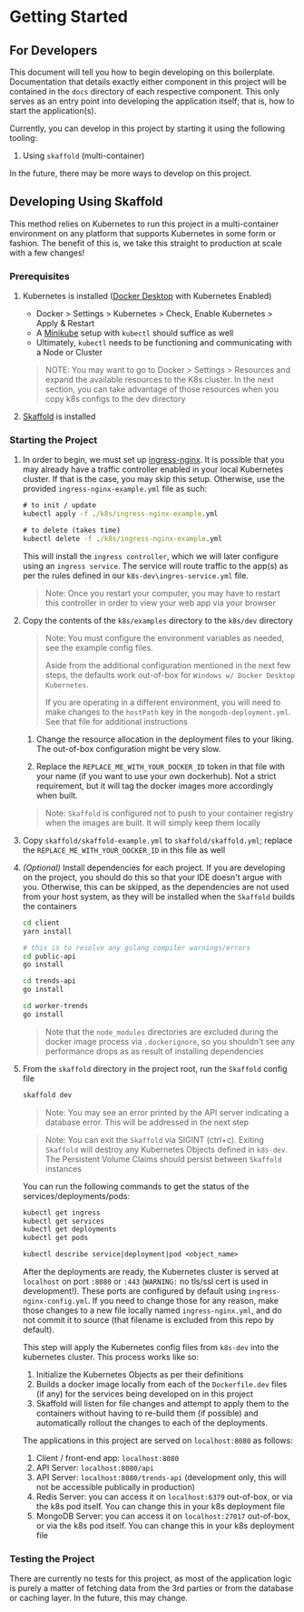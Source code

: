 # Getting Started
## For Developers

This document will tell you how to begin developing on this boilerplate.
Documentation that details exactly either component in this project will be 
contained in the `docs` directory of each respective component. This only
serves as an entry point into developing the application itself; that is,
how to start the application(s).

Currently, you can develop in this project by starting it using the
following tooling:

1. Using `skaffold` (multi-container)

In the future, there may be more ways to develop on this project.

## Developing Using Skaffold

This method relies on Kubernetes to run this project in a multi-container
environment on any platform that supports Kubernetes in some form or fashion. The benefit of this is, we take this straight to production at
scale with a few changes!

### Prerequisites

1. Kubernetes is installed ([Docker Desktop](https://www.docker.com/products/docker-desktop) with Kubernetes Enabled)

    - Docker > Settings > Kubernetes > Check, Enable Kubernetes > Apply & Restart
    - A [Minikube](https://kubernetes.io/docs/tasks/tools/install-minikube/) setup with `kubectl` should suffice as well
    - Ultimately, `kubectl` needs to be functioning and communicating with a Node or Cluster
  
    > NOTE: You may want to go to Docker > Settings > Resources and expand the
    available resources to the K8s cluster. In the next section, you can
    take advantage of those resources when you copy k8s configs to the
    dev directory

2. [Skaffold](https://skaffold.dev/) is installed

### Starting the Project

1. In order to begin, we must set up [ingress-nginx](https://kubernetes.github.io/ingress-nginx/).
It is possible that you may already have a traffic controller enabled in your local Kubernetes cluster.
If that is the case, you may skip this setup. Otherwise, use the provided `ingress-nginx-example.yml`
file as such:

    ```cmd
    # to init / update
    kubectl apply -f ./k8s/ingress-nginx-example.yml

    # to delete (takes time)
    kubectl delete -f ./k8s/ingress-nginx-example.yml
    ```

    This will install the `ingress controller`, which we will later configure
    using an `ingress service`. The service will route traffic to the app(s)
    as per the rules defined in our `k8s-dev\ingres-service.yml` file.

    > Note: Once you restart your computer, you may have to restart this
    controller in order to view your web app via your browser

1. Copy the contents of the `k8s/examples` directory to the `k8s/dev` directory

    > Note: You must configure the environment variables as needed, see the example
    > config files.
    > 
    > Aside from the additional configuration mentioned in the next few steps, the
    > defaults work out-of-box for `Windows w/ Docker Desktop Kubernetes`.
    > 
    > If you are operating in a different environment, you will need to make
    > changes to the `hostPath` key in the `mongodb-deployment.yml`. See that file
    > for additional instructions

    1. Change the resource allocation in the deployment files to your liking.
    The out-of-box configuration might be very slow.

    1. Replace the `REPLACE_ME_WITH_YOUR_DOCKER_ID` token in that file with
    your name (if you want to use your own dockerhub). Not a strict requirement,
    but it will tag the docker images more accordingly when built. 
    
    > Note: `Skaffold` is configured not to push to your container registry when the
    > images are built. It will simply keep them locally

2. Copy `skaffold/skaffold-example.yml` to `skaffold/skaffold.yml`; replace the
`REPLACE_ME_WITH_YOUR_DOCKER_ID` in this file as well

1. *(Optional)* Install dependencies for each project. If you are developing on the
   project, you should do this so that your IDE doesn't argue with you. Otherwise,
   this can be skipped, as the dependencies are not used from your host system, as they
   will be installed when the `Skaffold` builds the containers

    ```sh
    cd client
    yarn install

    # this is to resolve any golang compiler warnings/errors
    cd public-api
    go install

    cd trends-api
    go install

    cd worker-trends
    go install
    ```

    > Note that the `node_modules` directories are excluded during
    the docker image process via `.dockerignore`, so you shouldn't see any
    performance drops as as result of installing dependencies

3. From the `skaffold` directory in the project root, run the `Skaffold` config
file

    ```cmd
    skaffold dev
    ```

    > Note: You may see an error printed by the API server indicating a database error. This will be addressed in the next step

    > Note: You can exit the `Skaffold` via SIGINT (ctrl+c). Exiting `Skaffold`
    will destroy any Kubernetes Objects defined in `k8s-dev`. The Persistent
    Volume Claims should persist between `Skaffold` instances

    You can run the following commands to get the status of the
    services/deployments/pods:

    ```cmd
    kubectl get ingress
    kubectl get services
    kubectl get deployments
    kubectl get pods

    kubectl describe service|deployment|pod <object_name>
    ```

    After the deployments are ready, the Kubernetes cluster is served at `localhost` on port `:8080` or `:443` (`WARNING:` no tls/ssl cert is used in development!). These ports are configured by default using `ingress-nginx-config.yml`. If you need to change those for any reason, make those changes to a new file locally named `ingress-nginx.yml`, and do not commit it to source (that filename is excluded from this repo by default).

    This step will apply the Kubernetes config files from `k8s-dev` into the
    kubernetes cluster. This process works like so:

    1. Initialize the Kubernetes Objects as per their definitions
    1. Builds a docker image locally from each of the `Dockerfile.dev` files (if any) for the services being developed on in this project
    1. Skaffold will listen for file changes and attempt to apply them to the containers without having to re-build them (if possible) and automatically rollout the changes to each of the deployments.

    The applications in this project are served on `localhost:8080` as follows:

    1. Client / front-end app: `localhost:8080`
    1. API Server: `localhost:8080/api`
    1. API Server: `localhost:8080/trends-api` (development only, this will not be accessible publically in production)
    3. Redis Server: you can access it on `localhost:6379` out-of-box, or
    via the k8s pod itself. You can change this in your k8s deployment file
    1. MongoDB Server: you can access it on `localhost:27017` out-of-box, or
    via the k8s pod itself. You can change this in your k8s deployment file

### Testing the Project

There are currently no tests for this project, as most of the application logic is
purely a matter of fetching data from the 3rd parties or from the database or caching
layer. In the future, this may change.